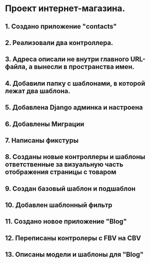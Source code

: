 # Проект интернет-магазина.

## 1. Создано приложение "contacts"
## 2. Реализовали два контроллера.
## 3. Адреса описали не внутри главного URL-файла, а вынесли в пространства имен.
## 4. Добавили папку с шаблонами, в которой лежат два шаблона.

## 5. Добавлена Django админка и настроена
## 6. Добавлены Миграции
## 7. Написаны фикстуры
## 8. Созданы новые контроллеры и шаблоны ответственные за визуальную часть отображения страницы с товаром
## 9. Создан базовый шаблон и подшаблон
## 10. Добавлен шаблонный фильтр
## 11. Создано новое приложение "Blog"
## 12. Переписаны контролеры с FBV на CBV
## 13. Описаны модели и шаблоны для "Blog"